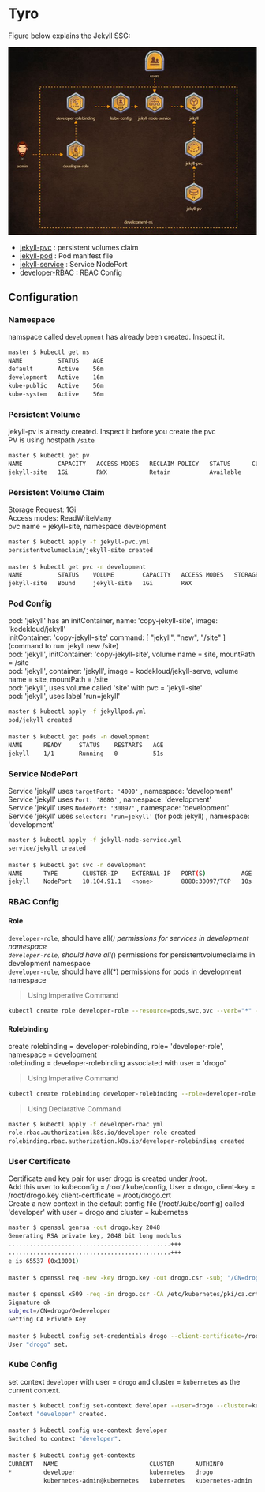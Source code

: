 # Tyro

Figure below explains the Jekyll SSG:

![Figure-Bravo](https://github.com/mhshamim/Game-of-Pods/blob/master/scenarios/Game-of-Pods-Tyro-Deploy.JPG)

* [jekyll-pvc](jekyll-pvc.yml) : persistent volumes claim
* [jekyll-pod](jekyll-pod.yml) : Pod manifest file
* [jekyll-service](jekyll-node-service.yml) : Service NodePort
* [developer-RBAC](developer-rbac.yml) : RBAC Config


## Configuration

### Namespace

namspace called `development` has already been created. Inspect it.

```sh
master $ kubectl get ns
NAME          STATUS    AGE
default       Active    56m
development   Active    16m
kube-public   Active    56m
kube-system   Active    56m
```

### Persistent Volume

jekyll-pv is already created. Inspect it before you create the pvc \
PV is using hostpath `/site`

```sh
master $ kubectl get pv
NAME          CAPACITY   ACCESS MODES   RECLAIM POLICY   STATUS      CLAIM     STORAGECLASS   REASON    AGE
jekyll-site   1Gi        RWX            Retain           Available                                      17m
```

### Persistent Volume Claim

Storage Request: 1Gi\
Access modes: ReadWriteMany\
pvc name = jekyll-site, namespace development

```sh
master $ kubectl apply -f jekyll-pvc.yml
persistentvolumeclaim/jekyll-site created

master $ kubectl get pvc -n development
NAME          STATUS    VOLUME        CAPACITY   ACCESS MODES   STORAGECLASS   AGE
jekyll-site   Bound     jekyll-site   1Gi        RWX                           2m
```

### Pod Config

pod: 'jekyll' has an initContainer, name: 'copy-jekyll-site', image: 'kodekloud/jekyll' \
initContainer: 'copy-jekyll-site' command: [ "jekyll", "new", "/site" ] (command to run: jekyll new /site) \
pod: 'jekyll', initContainer: 'copy-jekyll-site', volume name = site, mountPath = /site \
pod: 'jekyll', container: 'jekyll', image = kodekloud/jekyll-serve, volume name = site, mountPath = /site \
pod: 'jekyll', uses volume called 'site' with pvc = 'jekyll-site' \
pod: 'jekyll', uses label 'run=jekyll'

```sh
master $ kubectl apply -f jekyllpod.yml
pod/jekyll created

master $ kubectl get pods -n development
NAME      READY     STATUS    RESTARTS   AGE
jekyll    1/1       Running   0          51s
```

### Service NodePort

Service 'jekyll' uses `targetPort: '4000'` , namespace: 'development' \
Service 'jekyll' uses `Port: '8080'` , namespace: 'development' \
Service 'jekyll' uses `NodePort: '30097'` , namespace: 'development' \
Service 'jekyll' uses `selector: 'run=jekyll'` (for pod: jekyll) , namespace: 'development'

```sh
master $ kubectl apply -f jekyll-node-service.yml
service/jekyll created

master $ kubectl get svc -n development
NAME      TYPE       CLUSTER-IP    EXTERNAL-IP   PORT(S)          AGE
jekyll    NodePort   10.104.91.1   <none>        8080:30097/TCP   10s
```

### RBAC Config

#### Role
`developer-role`, should have all(*) permissions for services in development namespace \
`developer-role`, should have all(*) permissions for persistentvolumeclaims in development namespace \
`developer-role`, should have all(*) permissions for pods in development namespace

> Using Imperative Command

```sh
kubectl create role developer-role --resource=pods,svc,pvc --verb="*" --namespace=development
```

#### Rolebinding
create rolebinding = developer-rolebinding, role= 'developer-role', namespace = development \
rolebinding = developer-rolebinding associated with user = 'drogo'

> Using Imperative Command

```sh
kubectl create rolebinding developer-rolebinding --role=developer-role --user=drogo --namespace=development
```

> Using Declarative Command

```sh
master $ kubectl apply -f developer-rbac.yml
role.rbac.authorization.k8s.io/developer-role created
rolebinding.rbac.authorization.k8s.io/developer-rolebinding created
```

### User Certificate

Certificate and key pair for user drogo is created under /root. \
Add this user to kubeconfig = /root/.kube/config, User = drogo, client-key = /root/drogo.key client-certificate = /root/drogo.crt \
Create a new context in the default config file (/root/.kube/config) called 'developer' with user = drogo and cluster = kubernetes


```sh
master $ openssl genrsa -out drogo.key 2048
Generating RSA private key, 2048 bit long modulus
..............................................+++
..............................................+++
e is 65537 (0x10001)

master $ openssl req -new -key drogo.key -out drogo.csr -subj "/CN=drogo/O=developer"

master $ openssl x509 -req -in drogo.csr -CA /etc/kubernetes/pki/ca.crt -CAkey /etc/kubernetes/pki/ca.key -CAcreateserial -out drogo.crt -days 500
Signature ok
subject=/CN=drogo/O=developer
Getting CA Private Key

master $ kubectl config set-credentials drogo --client-certificate=/root/drogo.crt  --client-key=/root/drogo.key
User "drogo" set.
```

### Kube Config

set context `developer` with user = `drogo` and cluster = `kubernetes` as the current context.

```sh
master $ kubectl config set-context developer --user=drogo --cluster=kubernetes --namespace=development
Context "developer" created.

master $ kubectl config use-context developer
Switched to context "developer".

master $ kubectl config get-contexts
CURRENT   NAME                          CLUSTER      AUTHINFO           NAMESPACE
*         developer                     kubernetes   drogo
          kubernetes-admin@kubernetes   kubernetes   kubernetes-admin
```
